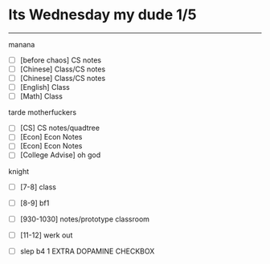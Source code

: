 # Its Wednesday my dude 1/5
---
manana
- [ ] [before chaos] CS notes
- [ ] [Chinese] Class/CS notes
- [ ] [Chinese] Class/CS notes
- [ ] [English] Class
- [ ] [Math] Class

tarde motherfuckers
- [ ] [CS] CS notes/quadtree
- [ ] [Econ] Econ Notes
- [ ] [Econ] Econ Notes
- [ ] [College Advise] oh god

knight
- [ ] [7-8] class
- [ ] [8-9] bf1
- [ ] [930-1030] notes/prototype classroom
- [ ] [11-12] werk out 
- [ ] slep b4 1 EXTRA DOPAMINE CHECKBOX


